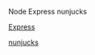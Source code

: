 Node Express nunjucks

[Express](https://expressjs.com/)

[nunjucks](https://mozilla.github.io/nunjucks/)
